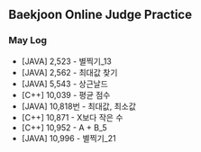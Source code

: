 ## Baekjoon Online Judge Practice
### May Log
* [JAVA] 2,523 - 별찍기_13
* [JAVA] 2,562 - 최대값 찾기
* [JAVA] 5,543 - 상근날드
* [C++] 10,039 - 평균 점수
* [JAVA] 10,818번 - 최대값, 최소값
* [C++] 10,871 - X보다 작은 수
* [C++] 10,952 - A + B_5
* [JAVA] 10,996 - 별찍기_21
